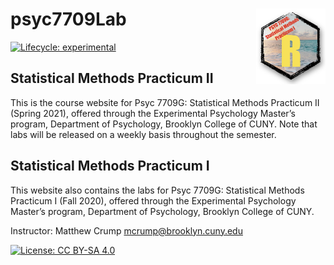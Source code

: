# psyc7709Lab <a href='https:/crumplab.github.io/psyc7709Lab'><img src='man/figures/logo.png' align="right" height="120.5" /></a>

<!-- badges: start -->
[![Lifecycle: experimental](https://img.shields.io/badge/lifecycle-experimental-orange.svg)](https://www.tidyverse.org/lifecycle/#experimental)
<!-- badges: end -->


## Statistical Methods Practicum II

This is the course website for Psyc 7709G: Statistical Methods Practicum II (Spring 2021), offered through the Experimental Psychology Master’s program, Department of Psychology, Brooklyn College of CUNY. Note that labs will be released on a weekly basis throughout the semester.

## Statistical Methods Practicum I

This website also contains the labs for Psyc 7709G: Statistical Methods Practicum I (Fall 2020), offered through the Experimental Psychology Master’s program, Department of Psychology, Brooklyn College of CUNY.

Instructor: Matthew Crump
[mcrump@brooklyn.cuny.edu](mcrump@brooklyn.cuny.edu)

[![License: CC BY-SA 4.0](https://img.shields.io/badge/License-CC%20BY--SA%204.0-lightgrey.svg)](https://creativecommons.org/licenses/by-sa/4.0/)
